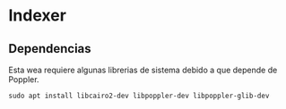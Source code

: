 # Indexer

## Dependencias

Esta wea requiere algunas librerias de sistema debido a que depende de Poppler.

```shell
sudo apt install libcairo2-dev libpoppler-dev libpoppler-glib-dev
```
